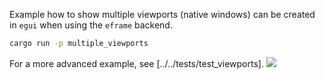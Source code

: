 Example how to show multiple viewports (native windows) can be created in `egui` when using the `eframe` backend.

```sh
cargo run -p multiple_viewports
```

For a more advanced example, see [../../tests/test_viewports].
![](screenshot.png)